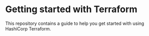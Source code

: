 # Getting started with Terraform

This repository contains a guide to help you get started with using HashiCorp Terraform.
